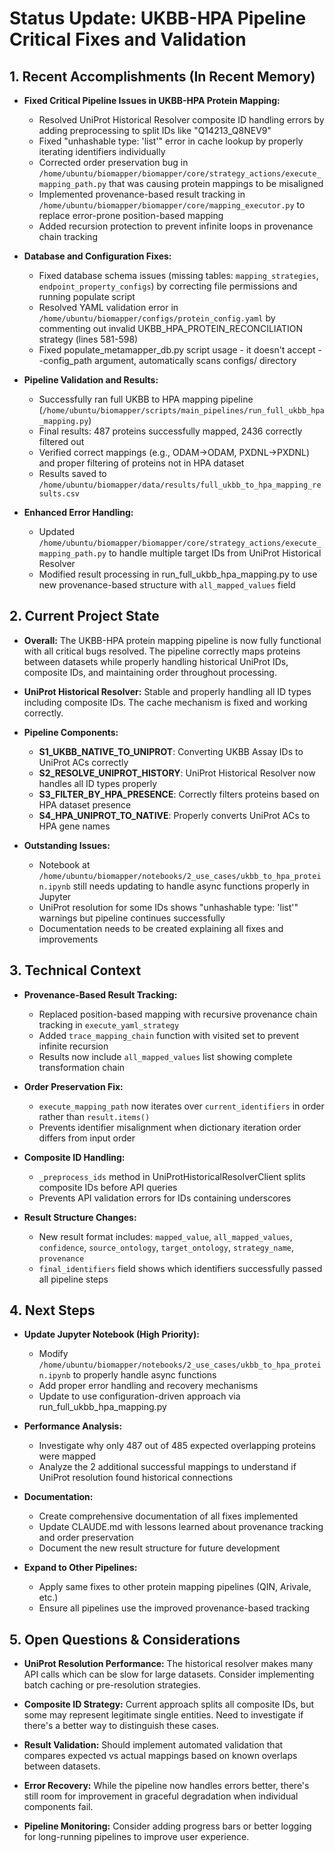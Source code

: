 # Status Update: UKBB-HPA Pipeline Critical Fixes and Validation

## 1. Recent Accomplishments (In Recent Memory)

- **Fixed Critical Pipeline Issues in UKBB-HPA Protein Mapping:**
  - Resolved UniProt Historical Resolver composite ID handling errors by adding preprocessing to split IDs like "Q14213_Q8NEV9"
  - Fixed "unhashable type: 'list'" error in cache lookup by properly iterating identifiers individually
  - Corrected order preservation bug in `/home/ubuntu/biomapper/biomapper/core/strategy_actions/execute_mapping_path.py` that was causing protein mappings to be misaligned
  - Implemented provenance-based result tracking in `/home/ubuntu/biomapper/biomapper/core/mapping_executor.py` to replace error-prone position-based mapping
  - Added recursion protection to prevent infinite loops in provenance chain tracking

- **Database and Configuration Fixes:**
  - Fixed database schema issues (missing tables: `mapping_strategies`, `endpoint_property_configs`) by correcting file permissions and running populate script
  - Resolved YAML validation error in `/home/ubuntu/biomapper/configs/protein_config.yaml` by commenting out invalid UKBB_HPA_PROTEIN_RECONCILIATION strategy (lines 581-598)
  - Fixed populate_metamapper_db.py script usage - it doesn't accept --config_path argument, automatically scans configs/ directory

- **Pipeline Validation and Results:**
  - Successfully ran full UKBB to HPA mapping pipeline (`/home/ubuntu/biomapper/scripts/main_pipelines/run_full_ukbb_hpa_mapping.py`)
  - Final results: 487 proteins successfully mapped, 2436 correctly filtered out
  - Verified correct mappings (e.g., ODAM→ODAM, PXDNL→PXDNL) and proper filtering of proteins not in HPA dataset
  - Results saved to `/home/ubuntu/biomapper/data/results/full_ukbb_to_hpa_mapping_results.csv`

- **Enhanced Error Handling:**
  - Updated `/home/ubuntu/biomapper/biomapper/core/strategy_actions/execute_mapping_path.py` to handle multiple target IDs from UniProt Historical Resolver
  - Modified result processing in run_full_ukbb_hpa_mapping.py to use new provenance-based structure with `all_mapped_values` field

## 2. Current Project State

- **Overall:** The UKBB-HPA protein mapping pipeline is now fully functional with all critical bugs resolved. The pipeline correctly maps proteins between datasets while properly handling historical UniProt IDs, composite IDs, and maintaining order throughout processing.

- **UniProt Historical Resolver:** Stable and properly handling all ID types including composite IDs. The cache mechanism is fixed and working correctly.

- **Pipeline Components:**
  - **S1_UKBB_NATIVE_TO_UNIPROT**: Converting UKBB Assay IDs to UniProt ACs correctly
  - **S2_RESOLVE_UNIPROT_HISTORY**: UniProt Historical Resolver now handles all ID types properly
  - **S3_FILTER_BY_HPA_PRESENCE**: Correctly filters proteins based on HPA dataset presence
  - **S4_HPA_UNIPROT_TO_NATIVE**: Properly converts UniProt ACs to HPA gene names

- **Outstanding Issues:**
  - Notebook at `/home/ubuntu/biomapper/notebooks/2_use_cases/ukbb_to_hpa_protein.ipynb` still needs updating to handle async functions properly in Jupyter
  - UniProt resolution for some IDs shows "unhashable type: 'list'" warnings but pipeline continues successfully
  - Documentation needs to be created explaining all fixes and improvements

## 3. Technical Context

- **Provenance-Based Result Tracking:**
  - Replaced position-based mapping with recursive provenance chain tracking in `execute_yaml_strategy`
  - Added `trace_mapping_chain` function with visited set to prevent infinite recursion
  - Results now include `all_mapped_values` list showing complete transformation chain

- **Order Preservation Fix:**
  - `execute_mapping_path` now iterates over `current_identifiers` in order rather than `result.items()`
  - Prevents identifier misalignment when dictionary iteration order differs from input order

- **Composite ID Handling:**
  - `_preprocess_ids` method in UniProtHistoricalResolverClient splits composite IDs before API queries
  - Prevents API validation errors for IDs containing underscores

- **Result Structure Changes:**
  - New result format includes: `mapped_value`, `all_mapped_values`, `confidence`, `source_ontology`, `target_ontology`, `strategy_name`, `provenance`
  - `final_identifiers` field shows which identifiers successfully passed all pipeline steps

## 4. Next Steps

- **Update Jupyter Notebook (High Priority):**
  - Modify `/home/ubuntu/biomapper/notebooks/2_use_cases/ukbb_to_hpa_protein.ipynb` to properly handle async functions
  - Add proper error handling and recovery mechanisms
  - Update to use configuration-driven approach via run_full_ukbb_hpa_mapping.py

- **Performance Analysis:**
  - Investigate why only 487 out of 485 expected overlapping proteins were mapped
  - Analyze the 2 additional successful mappings to understand if UniProt resolution found historical connections

- **Documentation:**
  - Create comprehensive documentation of all fixes implemented
  - Update CLAUDE.md with lessons learned about provenance tracking and order preservation
  - Document the new result structure for future development

- **Expand to Other Pipelines:**
  - Apply same fixes to other protein mapping pipelines (QIN, Arivale, etc.)
  - Ensure all pipelines use the improved provenance-based tracking

## 5. Open Questions & Considerations

- **UniProt Resolution Performance:** The historical resolver makes many API calls which can be slow for large datasets. Consider implementing batch caching or pre-resolution strategies.

- **Composite ID Strategy:** Current approach splits all composite IDs, but some may represent legitimate single entities. Need to investigate if there's a better way to distinguish these cases.

- **Result Validation:** Should implement automated validation that compares expected vs actual mappings based on known overlaps between datasets.

- **Error Recovery:** While the pipeline now handles errors better, there's still room for improvement in graceful degradation when individual components fail.

- **Pipeline Monitoring:** Consider adding progress bars or better logging for long-running pipelines to improve user experience.